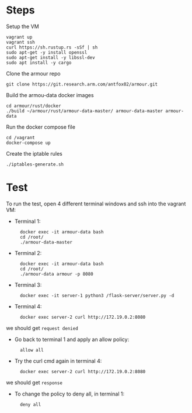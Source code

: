 Steps
=====
Setup the VM

	vagrant up
	vagrant ssh
	curl https://sh.rustup.rs -sSf | sh
	sudo apt-get -y install openssl
	sudo apt-get install -y libssl-dev
	sudo apt install -y cargo
Clone the armour repo

	git clone https://git.research.arm.com/antfox02/armour.git
Build the armou-data docker images

	cd armour/rust/docker
	./build ~/armour/rust/armour-data-master/ armour-data-master armour-data
Run the docker compose file

	cd /vagrant
	docker-compose up
Create the iptable rules

	./iptables-generate.sh
Test
====
To run the test, open 4 different terminal windows and ssh into the vagrant VM:

- Terminal 1:

		docker exec -it armour-data bash
		cd /root/
		./armour-data-master
- Terminal 2:

		docker exec -it armour-data bash
		cd /root/	
		./armour-data armour -p 8080
- Terminal 3:

		docker exec -it server-1 python3 /flask-server/server.py -d
- Terminal 4:

		docker exec server-2 curl http://172.19.0.2:8080
we should get `request denied`

- Go back to terminal 1 and apply an allow policy:

		allow all
- Try the curl cmd again in terminal 4:

		docker exec server-2 curl http://172.19.0.2:8080
	
we should get `response`

- To change the policy to deny all, in terminal 1:

		deny all
